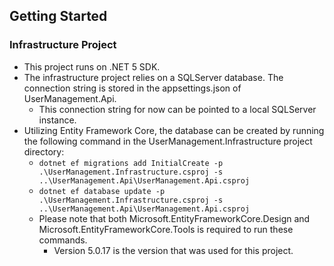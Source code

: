 ## Getting Started

### Infrastructure Project
* This project runs on .NET 5 SDK.
* The infrastructure project relies on a SQLServer database. The connection string is stored in the appsettings.json of UserManagement.Api.
    * This connection string for now can be pointed to a local SQLServer instance.
* Utilizing Entity Framework Core, the database can be created by running the following command in the UserManagement.Infrastructure project directory:
    * `dotnet ef migrations add InitialCreate -p .\UserManagement.Infrastructure.csproj -s ..\UserManagement.Api\UserManagement.Api.csproj`
    * `dotnet ef database update -p .\UserManagement.Infrastructure.csproj -s ..\UserManagement.Api\UserManagement.Api.csproj`
    * Please note that both Microsoft.EntityFrameworkCore.Design and Microsoft.EntityFrameworkCore.Tools is required to run these commands.
        * Version 5.0.17 is the version that was used for this project.